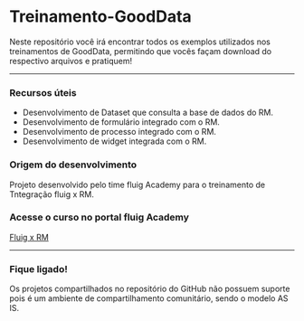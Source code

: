 # Treinamento-GoodData

Neste repositório você irá encontrar todos os exemplos utilizados nos treinamentos de GoodData, permitindo que vocês façam download do respectivo arquivos e pratiquem!

---------------------------------------------------------------------------------------------------------------------------------

### Recursos úteis

* Desenvolvimento de Dataset que consulta a base de dados do RM.
* Desenvolvimento de formulário integrado com o RM.
* Desenvolvimento de processo integrado com o RM.
* Desenvolvimento de widget integrada com o RM.


### Origem do desenvolvimento

Projeto desenvolvido pelo time fluig Academy para o treinamento de Tntegração fluig x RM.

###  Acesse o curso no portal fluig Academy

[Fluig x RM](http://academy.fluig.com/ng/student/courses/integracao-fluig-x-rm/)

------------------------------------------------------------------------------------------------------------------------------------



### Fique ligado!

Os projetos compartilhados no repositório do GitHub não possuem suporte pois é um ambiente de compartilhamento comunitário, sendo o modelo AS IS.  
